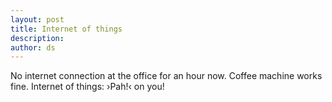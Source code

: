 ```yaml
---
layout: post
title: Internet of things
description:
author: ds
---
```


No internet connection at the office for an hour now.
Coffee machine works fine.
Internet of things: ›Pah!‹ on you!
